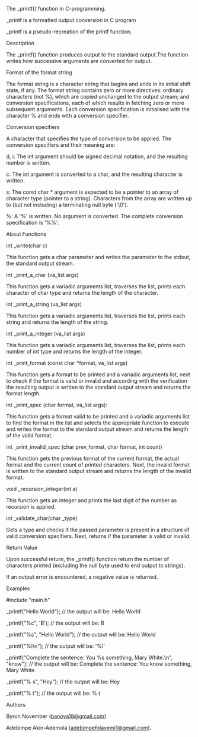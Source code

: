 The  _printf() function in C-programming.

_printf  is a  formatted output conversion in C program

_printf is a pseudo-recreation of the printf function.

Description

The _printf() function produces output to the standard output.The function writes how successive arguments are converted for output.

Format of the format string

The format string is a character string that begins and ends in its initial shift state, if any. The format string contains zero or more directives: ordinary characters (not %), which are copied unchanged to the output stream; and conversion specifications, each of which results in fetching zero or more subsequent arguments. Each conversion specification is initialised with the character % and ends with a conversion specifier.

Conversion specifiers

A character that specifies the type of conversion to be applied. The conversion specifiers and their meaning are:

d, i: The int argument should be signed decimal notation, and the resulting number is written.

c: The int argument is converted to a char, and the resulting character is written.

s: The const char * argument is expected to be a pointer to an array of character type (pointer to a string). Characters from the array are written up to (but not including) a terminating null byte ('\0').

%: A '%' is written. No argument is converted. The complete conversion specification is '%%'.

About Functions

int _write(char c)

This function gets a char parameter and writes the parameter to the stdout, the standard output stream.

int _print_a_char (va_list args)

This function gets a variadic arguments list, traverses the list, prints each character of char type and returns the length of the character.

int _print_a_string (va_list args)

This function gets a variadic arguments list, traverses the list, prints each string and returns the length of the string.

int _print_a_integer (va_list args)

This function gets a variadic arguments list, traverses the list, prints each number of int type and returns the length of the integer.

int _print_format (const char *format, va_list args)

This function gets a format to be printed and a variadic arguments list, next to check if the format is valid or invalid and according with the verification the resulting output is written to the standard output stream and returns the format length.

int _print_spec (char format, va_list args):

This function gets a format valid to be printed and a variadic arguments list to find the format in the list and selects the appropriate function to execute and writes the format to the standard output stream and returns the length of the valid format.

int _print_invalid_spec (char prev_format, char format, int count)

This function gets the previous format of the current format, the actual format and the current count of printed characters. Next, the invalid format is written to the standard output stream and returns the length of the invalid format.

void _recursion_integer(int a)

This function gets an integer and prints the last digit of the number as recursion is applied.

int _validate_char(char _type)

Gets a type and checks if the passed parameter is present in a structure of valid conversion specifiers. Next, returns if the parameter is valid or invalid.

Return Value

Upon successful return, the _printf() function return the number of characters printed (excluding the null byte used to end output to strings).

If an output error is encountered, a negative value is returned.

Examples

#include "main.h"

_printf("Hello World"); // the output will be: Hello World

_printf("%c", 'B'); // the output will be: B

_printf("%s", "Hello World"); // the output will be: Hello World

_printf("%!\n"); // the output will be: '%!'

_printf("Complete the sentence: You %s something, Mary White.\n", "know"); // the output will be: Complete the sentence: You know something, Mary White.

_printf("% s", "Hey"); // the output will be: Hey

_printf("% t"); // the output will be: % t

Authors

Byron November (banova18@gmail.com)

Adebimpe Akin-Ademola (adebimpefolayemi1@gmail.com).
